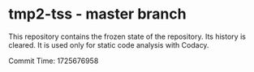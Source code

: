 # tmp2-tss - master branch

This repository contains the frozen state of the repository.
Its history is cleared. It is used only for static code
analysis with Codacy.

Commit Time: 1725676958